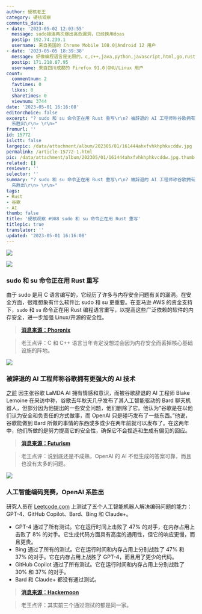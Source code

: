 ```yaml
---
author: 硬核老王
category: 硬核观察
comments_data:
- date: '2023-05-02 12:03:55'
  message: sudo接连两次爆出高危漏洞，已经换用doas
  postip: 192.74.239.1
  username: 来自美国的 Chrome Mobile 108.0|Android 12 用户
- date: '2023-05-05 18:39:38'
  message: 好像编程语言是无限的，c,c++,java,python,javascript,html,go,rust,php,fortran,perl......信息技术迭代太快，信息更新太快，一个组织比个人更适合在信息技术领域生存
  postip: 171.218.87.95
  username: 来自四川成都的 Firefox 91.0|GNU/Linux 用户
count:
  commentnum: 2
  favtimes: 0
  likes: 0
  sharetimes: 0
  viewnum: 3744
date: '2023-05-01 16:16:08'
editorchoice: false
excerpt: "? sudo 和 su 命令正在用 Rust 重写\r\n? 被辞退的 AI 工程师称谷歌拥有更强大的 AI 技术\r\n? 人工智能编码竞赛，OpenAI
  系胜出\r\n» \r\n»"
fromurl: ''
id: 15772
islctt: false
largepic: /data/attachment/album/202305/01/161444ahxfvhkhphkvcddw.jpg
permalink: /article-15772-1.html
pic: /data/attachment/album/202305/01/161444ahxfvhkhphkvcddw.jpg.thumb.jpg
related: []
reviewer: ''
selector: ''
summary: "? sudo 和 su 命令正在用 Rust 重写\r\n? 被辞退的 AI 工程师称谷歌拥有更强大的 AI 技术\r\n? 人工智能编码竞赛，OpenAI
  系胜出\r\n» \r\n»"
tags:
- Rust
- 谷歌
- AI
thumb: false
title: '硬核观察 #988 sudo 和 su 命令正在用 Rust 重写'
titlepic: true
translator: ''
updated: '2023-05-01 16:16:08'
---
```


![](/data/attachment/album/202305/01/161444ahxfvhkhphkvcddw.jpg)


![](/data/attachment/album/202305/01/161454dnbd2sdg1f1hznf5.jpg)


### sudo 和 su 命令正在用 Rust 重写


由于 sudo 是用 C 语言编写的，它经历了许多与内存安全问题有关的漏洞。在安全方面，很难想象有什么软件比 sudo 和 su 更重要。在亚马逊 AWS 的资金支持下，`sudo` 和 `su` 命令正在用 Rust 编程语言重写，以提高这些广泛依赖的软件的内存安全，进一步加强 Linux/开源的安全性。



> 
> **[消息来源：Phoronix](https://www.phoronix.com/news/sudo-su-rewrite-rust)**
> 
> 
> 



> 
> 老王点评：C 和 C++ 语言当年肯定没想过会因为内存安全而丢掉核心基础设施的阵地。
> 
> 
> 


![](/data/attachment/album/202305/01/161507c1v20e5bs7rsrtvx.jpg)


### 被辞退的 AI 工程师称谷歌拥有更强大的 AI 技术


[之前](/article-14705-1.html) 因主张谷歌 LaMDA AI 拥有情感和意识，而被谷歌辞退的 AI 工程师 Blake Lemoine 在采访中称，谷歌去年秋天几乎发布了其人工智能驱动的 Bard 聊天机器人，但部分因为他提出的一些安全问题，他们删除了它。他认为“谷歌是在以他们认为安全和负责任的方式做事，而 OpenAI 只是碰巧发布了一些东西。”他说，谷歌能做到 Bard 所做的事情的东西或多或少在两年前就可以发布了。在这两年中，他们所做的是努力提高它的安全性，确保它不会捏造和生成有偏见的回应。



> 
> **[消息来源：Futurism](https://futurism.com/blake-lemoine-google-interview)**
> 
> 
> 



> 
> 老王点评：说到底还是不成熟，OpenAI 的 AI 不但生成的答案可靠，而且也没有太多的问题。
> 
> 
> 


![](/data/attachment/album/202305/01/161522tpaygiy0ysrvr8pi.jpg)


### 人工智能编码竞赛，OpenAI 系胜出


研究人员在 [Leetcode.com](http://leetcode.com/) 上测试了五个人工智能机器人解决编码问题的能力：GPT-4、GitHub Copilot、Bard、Bing 和 Claude+。


* GPT-4 通过了所有测试。它在运行时间上击败了 47% 的对手，在内存占用上击败了 8% 的对手。它生成代码方面具有高度的通用性，但它的响应更慢，而且更贵。
* Bing 通过了所有的测试。它在运行时间和内存占用上分别战胜了 47% 和 37% 的对手。它在内存占用上战胜了 GPT-4，而且用了更少的代码。
* GitHub Copilot 通过了所有测试。它在运行时间和内存占用上分别战胜了 30% 和 37% 的对手。
* Bard 和 Claude+ 都没有通过测试。



> 
> **[消息来源：Hackernoon](https://hackernoon.com/how-ai-bots-code-comparing-bing-claude-co-pilot-gpt-4-and-bard)**
> 
> 
> 



> 
> 老王点评：其实前三个通过测试的都是同一家。
> 
> 
>